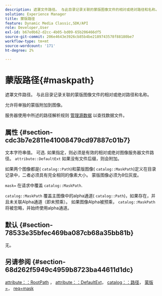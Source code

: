 ```yaml
---
description: 遮罩文件路径。 与此目录记录关联的蒙版图像文件的相对或绝对路径和名称。
solution: Experience Manager
title: 蒙版路径
feature: Dynamic Media Classic,SDK/API
role: Developer,User
exl-id: b67e0b62-d2cc-4b05-bd09-65b206466df5
source-git-commit: 206e4643e3926cb85b4be2189743578f88180be7
workflow-type: tm+mt
source-wordcount: '171'
ht-degree: 2%

---
```


# 蒙版路径{#maskpath}

遮罩文件路径。 与此目录记录关联的蒙版图像文件的相对或绝对路径和名称。

允许将单独的蒙版附加到图像。

服务器使用中所述的路径解析规则 [管理源数据](/help/aem-is-ir-api/is-api/image-serving-api-ref/c-configuration-and-administration/c-configuration-and-administration.md) 以查找数据文件。

## 属性 {#section-cdc3b7e2811e41008479cd97887c01b7}

文本字符串值。 可选. 如果指定，则必须是有效的相对或绝对图像服务器文件路径。 `attribute::DefaultExt` 如果没有文件后缀，则会附加。

如果两个图像都是( `catalog::Path`)和蒙版图像( `catalog::MaskPath`)定义在目录记录中，二者必须具有完全相同的像素大小。 蒙版图像必须为8位灰度。

`mask=` 在请求中覆盖 `catalog::MaskPath`.

`catalog::MaskPath` 覆盖主图像中的alpha通道( `catalog::Path`)，如果存在，并且未关联Alpha通道（即未预乘）。 如果图像Alpha被预乘， `catalog::MaskPath` 将被忽略，并始终使用alpha通道。

## 默认 {#section-78533e35bfec469ba087cb68a35bb81b}

无。

## 另请参阅 {#section-68d262f5949c4959b8723ba44611d1dc}

[attribute：：RootPath](/help/aem-is-ir-api/is-api/image-catalog/image-serving-api-ref/c-image-catalog-reference/c-attributes-reference/r-rootpath.md) ， [attribute：：DefaultExt](/help/aem-is-ir-api/is-api/image-catalog/image-serving-api-ref/c-image-catalog-reference/c-attributes-reference/r-defaultext.md)， [catalog：：路径](../../../../../../is-api/image-catalog/image-serving-api-ref/c-image-catalog-reference/c-image-svg-data-reference/c-image-data-reference/r-path-cat.md#reference-306afcaff172440ca81b85da8d78213c)， [蒙版=](/help/aem-is-ir-api/is-api/http-ref/image-serving-api-ref/c-http-protocol-reference/c-command-reference/r-mask.md)， [req=mask](/help/aem-is-ir-api/is-api/http-ref/image-serving-api-ref/c-http-protocol-reference/c-command-reference/r-req/r-req.md)

